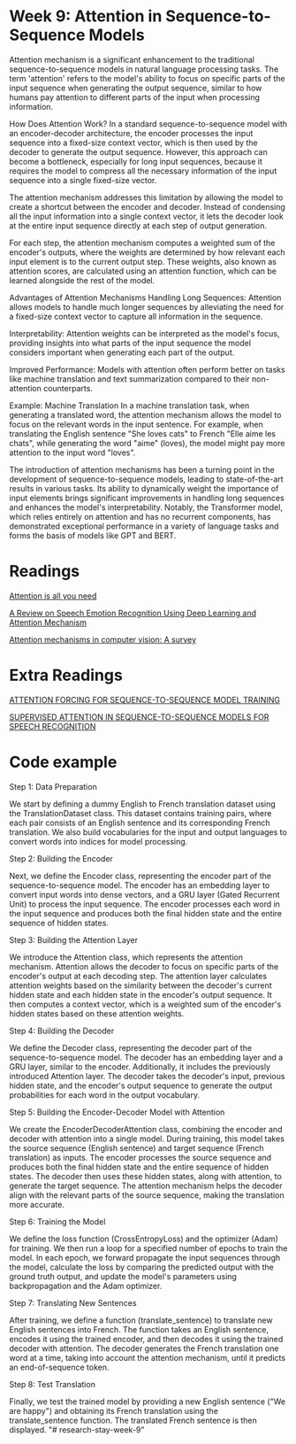 # Week 9: Attention in Sequence-to-Sequence Models

Attention mechanism is a significant enhancement to the traditional sequence-to-sequence models in natural language processing tasks. The term 'attention' refers to the model's ability to focus on specific parts of the input sequence when generating the output sequence, similar to how humans pay attention to different parts of the input when processing information.

How Does Attention Work?
In a standard sequence-to-sequence model with an encoder-decoder architecture, the encoder processes the input sequence into a fixed-size context vector, which is then used by the decoder to generate the output sequence. However, this approach can become a bottleneck, especially for long input sequences, because it requires the model to compress all the necessary information of the input sequence into a single fixed-size vector.

The attention mechanism addresses this limitation by allowing the model to create a shortcut between the encoder and decoder. Instead of condensing all the input information into a single context vector, it lets the decoder look at the entire input sequence directly at each step of output generation.

For each step, the attention mechanism computes a weighted sum of the encoder's outputs, where the weights are determined by how relevant each input element is to the current output step. These weights, also known as attention scores, are calculated using an attention function, which can be learned alongside the rest of the model.

Advantages of Attention Mechanisms
Handling Long Sequences: Attention allows models to handle much longer sequences by alleviating the need for a fixed-size context vector to capture all information in the sequence.

Interpretability: Attention weights can be interpreted as the model's focus, providing insights into what parts of the input sequence the model considers important when generating each part of the output.

Improved Performance: Models with attention often perform better on tasks like machine translation and text summarization compared to their non-attention counterparts.

Example: Machine Translation
In a machine translation task, when generating a translated word, the attention mechanism allows the model to focus on the relevant words in the input sentence. For example, when translating the English sentence "She loves cats" to French "Elle aime les chats", while generating the word "aime" (loves), the model might pay more attention to the input word "loves".

The introduction of attention mechanisms has been a turning point in the development of sequence-to-sequence models, leading to state-of-the-art results in various tasks. Its ability to dynamically weight the importance of input elements brings significant improvements in handling long sequences and enhances the model's interpretability. Notably, the Transformer model, which relies entirely on attention and has no recurrent components, has demonstrated exceptional performance in a variety of language tasks and forms the basis of models like GPT and BERT.

# Readings

[Attention is all you need](https://proceedings.neurips.cc/paper/2017/file/3f5ee243547dee91fbd053c1c4a845aa-Paper.pdf)

[A Review on Speech Emotion Recognition Using Deep Learning and Attention Mechanism](https://media.proquest.com/media/hms/PFT/1/MBNNJ?_s=gffnUf2uaR6mZK4Gt89qM%2BdO74M%3D)

[Attention mechanisms in computer vision: A survey](https://link.springer.com/article/10.1007/s41095-022-0271-y)

# Extra Readings

[ATTENTION FORCING FOR SEQUENCE-TO-SEQUENCE MODEL TRAINING](https://arxiv.org/pdf/1909.12289.pdf)

[SUPERVISED ATTENTION IN SEQUENCE-TO-SEQUENCE MODELS FOR SPEECH RECOGNITION](https://arxiv.org/pdf/2204.12308.pdf)

# Code example

Step 1: Data Preparation

We start by defining a dummy English to French translation dataset using the TranslationDataset class. This dataset contains training pairs, where each pair consists of an English sentence and its corresponding French translation. We also build vocabularies for the input and output languages to convert words into indices for model processing.

Step 2: Building the Encoder

Next, we define the Encoder class, representing the encoder part of the sequence-to-sequence model. The encoder has an embedding layer to convert input words into dense vectors, and a GRU layer (Gated Recurrent Unit) to process the input sequence. The encoder processes each word in the input sequence and produces both the final hidden state and the entire sequence of hidden states.

Step 3: Building the Attention Layer

We introduce the Attention class, which represents the attention mechanism. Attention allows the decoder to focus on specific parts of the encoder's output at each decoding step. The attention layer calculates attention weights based on the similarity between the decoder's current hidden state and each hidden state in the encoder's output sequence. It then computes a context vector, which is a weighted sum of the encoder's hidden states based on these attention weights.

Step 4: Building the Decoder

We define the Decoder class, representing the decoder part of the sequence-to-sequence model. The decoder has an embedding layer and a GRU layer, similar to the encoder. Additionally, it includes the previously introduced Attention layer. The decoder takes the decoder's input, previous hidden state, and the encoder's output sequence to generate the output probabilities for each word in the output vocabulary.

Step 5: Building the Encoder-Decoder Model with Attention

We create the EncoderDecoderAttention class, combining the encoder and decoder with attention into a single model. During training, this model takes the source sequence (English sentence) and target sequence (French translation) as inputs. The encoder processes the source sequence and produces both the final hidden state and the entire sequence of hidden states. The decoder then uses these hidden states, along with attention, to generate the target sequence. The attention mechanism helps the decoder align with the relevant parts of the source sequence, making the translation more accurate.

Step 6: Training the Model

We define the loss function (CrossEntropyLoss) and the optimizer (Adam) for training. We then run a loop for a specified number of epochs to train the model. In each epoch, we forward propagate the input sequences through the model, calculate the loss by comparing the predicted output with the ground truth output, and update the model's parameters using backpropagation and the Adam optimizer.

Step 7: Translating New Sentences

After training, we define a function (translate_sentence) to translate new English sentences into French. The function takes an English sentence, encodes it using the trained encoder, and then decodes it using the trained decoder with attention. The decoder generates the French translation one word at a time, taking into account the attention mechanism, until it predicts an end-of-sequence token.

Step 8: Test Translation

Finally, we test the trained model by providing a new English sentence ("We are happy") and obtaining its French translation using the translate_sentence function. The translated French sentence is then displayed.
"# research-stay-week-9" 

